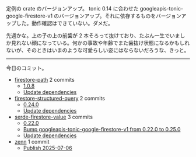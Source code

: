 定例の crate のバージョンアップ。 tonic 0.14 に合わせた googleapis-tonic-google-firestore-v1 のバージョンアップ。それに依存するものをバージョンアップした。動作確認はできていない。ダメだ。

先週かな。上の子の上の前歯が 2 本そろって抜けており、たぶん一生でいましか見れない顔になっている。何かの事故や年齢でまた歯抜け状態になるかもしれないが、そのときはいまのような可愛らしい姿にはならないだろうな、きっと。

---

今日のコミット。

- [firestore-path](https://github.com/bouzuya/firestore-path) 2 commits
  - [1.0.8](https://github.com/bouzuya/firestore-path/commit/86d5b957a3b1f0ea79680e9357864cc6fd5e906b)
  - [Update dependencies](https://github.com/bouzuya/firestore-path/commit/46c4beb0a935de700a80cfac594a905675df4574)
- [firestore-structured-query](https://github.com/bouzuya/firestore-structured-query) 2 commits
  - [0.24.0](https://github.com/bouzuya/firestore-structured-query/commit/d5ffe80cf6a8a638b6a983cf8ed3567328f90849)
  - [Update dependencies](https://github.com/bouzuya/firestore-structured-query/commit/12ba4854dfda79ef944af5472b51f8d1ffdca4df)
- [serde-firestore-value](https://github.com/bouzuya/serde-firestore-value) 3 commits
  - [0.22.0](https://github.com/bouzuya/serde-firestore-value/commit/1d2cfe8a87f604cac3c31d0ea03dee123348a730)
  - [Bump googleapis-tonic-google-firestore-v1 from 0.22.0 to 0.25.0](https://github.com/bouzuya/serde-firestore-value/commit/18d2523be405bee9d5411cc632ea2a7b1c1f07e0)
  - [Update dependencies](https://github.com/bouzuya/serde-firestore-value/commit/38a948c7588d650234273937a884ff0d8ba0c0e8)
- [zenn](https://github.com/bouzuya/zenn) 1 commit
  - [Publish 2025-07-06](https://github.com/bouzuya/zenn/commit/503d53bee305de9b4542f42f454390d808c1a188)

